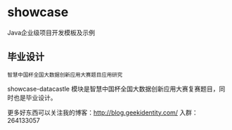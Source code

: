 # showcase

Java企业级项目开发模板及示例

## 毕业设计

	智慧中国杯全国大数据创新应用大赛题目应用研究

showcase-datacastle 模块是智慧中国杯全国大数据创新应用大赛复赛题目，同时也是毕业设计。




更多好东西可以关注我的博客：http://blog.geekidentity.com/
入群：264133057